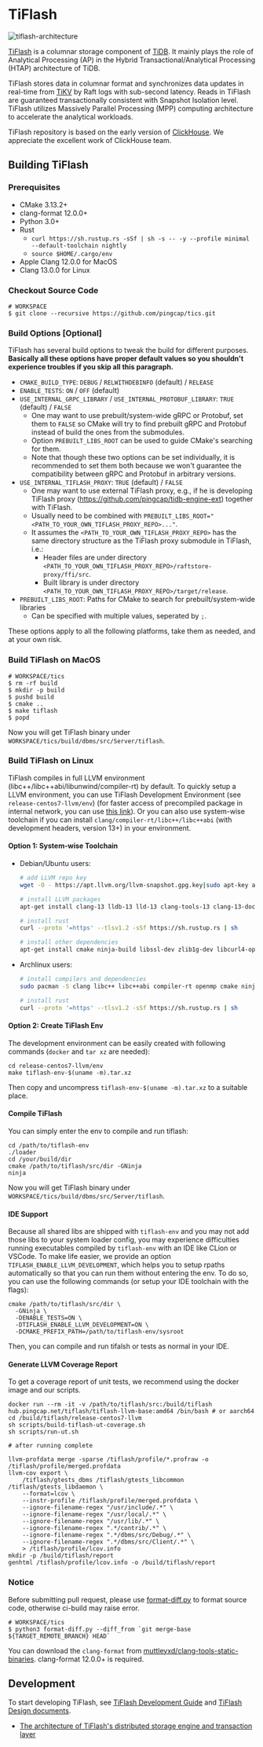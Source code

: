 # TiFlash
![tiflash-architecture](tiflash-architecture.png)

[TiFlash](https://docs.pingcap.com/tidb/stable/tiflash-overview) is a columnar storage component of [TiDB](https://docs.pingcap.com/tidb/stable). It mainly plays the role of Analytical Processing (AP) in the Hybrid Transactional/Analytical Processing (HTAP) architecture of TiDB. 

TiFlash stores data in columnar format and synchronizes data updates in real-time from [TiKV](https://github.com/tikv/tikv) by Raft logs with sub-second latency. Reads in TiFlash are guaranteed transactionally consistent with Snapshot Isolation level. TiFlash utilizes Massively Parallel Processing (MPP) computing architecture to accelerate the analytical workloads.

TiFlash repository is based on the early version of [ClickHouse](https://github.com/ClickHouse/ClickHouse/tree/30fcaeb2a3fff1bf894aae9c776bed7fd83f783f). We appreciate the excellent work of ClickHouse team.

## Building TiFlash

### Prerequisites

- CMake 3.13.2+
- clang-format 12.0.0+
- Python 3.0+
- Rust
  - `curl https://sh.rustup.rs -sSf | sh -s -- -y --profile minimal --default-toolchain nightly`
  - `source $HOME/.cargo/env`
- Apple Clang 12.0.0 for MacOS
- Clang 13.0.0 for Linux

### Checkout Source Code

```
# WORKSPACE
$ git clone --recursive https://github.com/pingcap/tics.git
```

### Build Options [Optional]

TiFlash has several build options to tweak the build for different purposes.
**Basically all these options have proper default values so you shouldn't experience troubles if you skip all this paragraph.**

- `CMAKE_BUILD_TYPE`: `DEBUG` / `RELWITHDEBINFO` (default) / `RELEASE`
- `ENABLE_TESTS`: `ON` / `OFF` (default)
- `USE_INTERNAL_GRPC_LIBRARY` / `USE_INTERNAL_PROTOBUF_LIBRARY`: `TRUE` (default) / `FALSE`
  - One may want to use prebuilt/system-wide gRPC or Protobuf, set them to `FALSE` so CMake will try to find prebuilt gRPC and Protobuf instead of build the ones from the submodules.
  - Option `PREBUILT_LIBS_ROOT` can be used to guide CMake's searching for them.
  - Note that though these two options can be set individually, it is recommended to set them both because we won't guarantee the compatibility between gRPC and Protobuf in arbitrary versions.
- `USE_INTERNAL_TIFLASH_PROXY`: `TRUE` (default) / `FALSE`
  - One may want to use external TiFlash proxy, e.g., if he is developing TiFlash proxy (https://github.com/pingcap/tidb-engine-ext) together with TiFlash.
  - Usually need to be combined with `PREBUILT_LIBS_ROOT="<PATH_TO_YOUR_OWN_TIFLASH_PROXY_REPO>..."`.
  - It assumes the `<PATH_TO_YOUR_OWN_TIFLASH_PROXY_REPO>` has the same directory structure as the TiFlash proxy submodule in TiFlash, i.e.:
    - Header files are under directory `<PATH_TO_YOUR_OWN_TIFLASH_PROXY_REPO>/raftstore-proxy/ffi/src`.
    - Built library is under directory `<PATH_TO_YOUR_OWN_TIFLASH_PROXY_REPO>/target/release`.
- `PREBUILT_LIBS_ROOT`: Paths for CMake to search for prebuilt/system-wide libraries
  - Can be specified with multiple values, seperated by `;`.

These options apply to all the following platforms, take them as needed, and at your own risk.

### Build TiFlash on MacOS

```
# WORKSPACE/tics
$ rm -rf build
$ mkdir -p build
$ pushd build
$ cmake ..
$ make tiflash
$ popd
```
Now you will get TiFlash binary under `WORKSPACE/tics/build/dbms/src/Server/tiflash`.

### Build TiFlash on Linux

TiFlash compiles in full LLVM environment (libc++/libc++abi/libunwind/compiler-rt) by default. To quickly setup a LLVM environment, you can use TiFlash Development Environment (see `release-centos7-llvm/env`) (for faster access of precompiled package in internal network, you can use [this link](http://fileserver.pingcap.net/download/development/tiflash-env/v1.0.0/tfilash-env-x86_64.tar.xz)). Or you can also use system-wise toolchain if you can install `clang/compiler-rt/libc++/libc++abi` (with development headers, version 13+) in your environment. 

#### Option 1: System-wise Toolchain 

- Debian/Ubuntu users:

  ```bash
  # add LLVM repo key
  wget -O - https://apt.llvm.org/llvm-snapshot.gpg.key|sudo apt-key add - 

  # install LLVM packages
  apt-get install clang-13 lldb-13 lld-13 clang-tools-13 clang-13-doc libclang-common-13-dev libclang-13-dev libclang1-13 clang-format-13 clangd-13 clang-tidy-13 libc++-13-dev libc++abi-13-dev libomp-13-dev llvm-13-dev libfuzzer-13-dev 
  
  # install rust
  curl --proto '=https' --tlsv1.2 -sSf https://sh.rustup.rs | sh

  # install other dependencies
  apt-get install cmake ninja-build libssl-dev zlib1g-dev libcurl4-openssl-dev
  ```

- Archlinux users:

  ```bash
  # install compilers and dependencies
  sudo pacman -S clang libc++ libc++abi compiler-rt openmp cmake ninja curl openssl zlib
  
  # install rust
  curl --proto '=https' --tlsv1.2 -sSf https://sh.rustup.rs | sh
  ``` 

#### Option 2: Create TiFlash Env

The development environment can be easily created with following commands (`docker` and `tar xz` are needed):

```
cd release-centos7-llvm/env
make tiflash-env-$(uname -m).tar.xz
```
Then copy and uncompress `tiflash-env-$(uname -m).tar.xz` to a suitable place.

#### Compile TiFlash

You can simply enter the env to compile and run tiflash:
```
cd /path/to/tiflash-env
./loader
cd /your/build/dir
cmake /path/to/tiflash/src/dir -GNinja
ninja
```

Now you will get TiFlash binary under `WORKSPACE/tics/build/dbms/src/Server/tiflash`.

#### IDE Support
Because all shared libs are shipped with `tiflash-env` and you may not add those libs to your system loader config, you may experience difficulties running executables compiled by `tiflash-env` with an IDE like CLion or VSCode. To make life easier, we provide an option `TIFLASH_ENABLE_LLVM_DEVELOPMENT`, which helps you to setup rpaths automatically so that you can run them without entering the env. To do so, you can use the following commands (or setup your IDE toolchain with the flags):
```
cmake /path/to/tiflash/src/dir \
  -GNinja \
  -DENABLE_TESTS=ON \
  -DTIFLASH_ENABLE_LLVM_DEVELOPMENT=ON \
  -DCMAKE_PREFIX_PATH=/path/to/tiflash-env/sysroot 
```
Then, you can compile and run tifalsh or tests as normal in your IDE.

#### Generate LLVM Coverage Report
To get a coverage report of unit tests, we recommend using the docker image and our scripts.
```
docker run --rm -it -v /path/to/tiflash/src:/build/tiflash hub.pingcap.net/tiflash/tiflash-llvm-base:amd64 /bin/bash # or aarch64
cd /build/tiflash/release-centos7-llvm
sh scripts/build-tiflash-ut-coverage.sh
sh scripts/run-ut.sh

# after running complete

llvm-profdata merge -sparse /tiflash/profile/*.profraw -o /tiflash/profile/merged.profdata
llvm-cov export \
    /tiflash/gtests_dbms /tiflash/gtests_libcommon /tiflash/gtests_libdaemon \
    --format=lcov \
    --instr-profile /tiflash/profile/merged.profdata \
    --ignore-filename-regex "/usr/include/.*" \
    --ignore-filename-regex "/usr/local/.*" \
    --ignore-filename-regex "/usr/lib/.*" \
    --ignore-filename-regex ".*/contrib/.*" \
    --ignore-filename-regex ".*/dbms/src/Debug/.*" \
    --ignore-filename-regex ".*/dbms/src/Client/.*" \
    > /tiflash/profile/lcov.info
mkdir -p /build/tiflash/report
genhtml /tiflash/profile/lcov.info -o /build/tiflash/report
```

### Notice

Before submitting pull request, please use [format-diff.py](format-diff.py) to format source code, otherwise ci-build may raise error.
```
# WORKSPACE/tics
$ python3 format-diff.py --diff_from `git merge-base ${TARGET_REMOTE_BRANCH} HEAD`
```

You can download the `clang-format` from [muttleyxd/clang-tools-static-binaries](https://github.com/muttleyxd/clang-tools-static-binaries/releases). clang-format 12.0.0+ is required.

## Development

To start developing TiFlash, see [TiFlash Development Guide](/docs/DEVELOPMENT.md) and [TiFlash Design documents](/docs/design).

- [The architecture of TiFlash's distributed storage engine and transaction layer](/docs/design/0000-00-00-architecture-of-distributed-storage-and-transaction.md)
